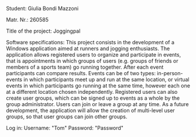 Student: Giulia Bondi Mazzoni

Matr. Nr.: 260585

Title of the project: Joggingpal


Software specifications:
This project consists in the development of a Windows application aimed at runners and jogging
 enthusiasts. The application allows registered users to organize and participate in events, 
 that is appointments in which groups of users (e.g. groups of friends or members of a sports team) 
 go running together. After each event participants can compare results. Events can be of two types: 
 in-person-events in which participants meet up and run at the same location, or virtual events in 
 which participants go running at the same time, however each one at a different location chosen 
 independently. Registered users can also create user groups, which can be signed up to events as 
 a whole by the group administrator. Users can join or leave a group at any time. As a future 
 development, the application will allow the creation of multi-level user groups, so that user groups 
 can join other groups.

Log in:
Username: "Tom"
Password: "Password"